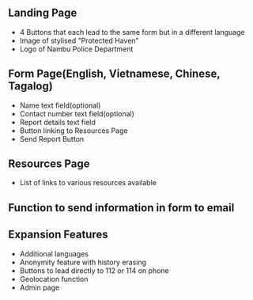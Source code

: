 ## Landing Page </br>

- 4 Buttons that each lead to the same form but in a different language </br>
- Image of stylised "Protected Haven" </br>
- Logo of Nambu Police Department </br>

## Form Page(English, Vietnamese, Chinese, Tagalog) </br>

- Name text field(optional) </br>
- Contact number text field(optional) </br>
- Report details text field </br>
- Button linking to Resources Page </br>
- Send Report Button </br>

## Resources Page </br>
- List of links to various resources available </br>

## Function to send information in form to email </br>

## Expansion Features </br>
- Additional languages </br>
- Anonymity feature with history erasing </br>
- Buttons to lead directly to 112 or 114 on phone </br>
- Geolocation function</br>
- Admin page</br>


